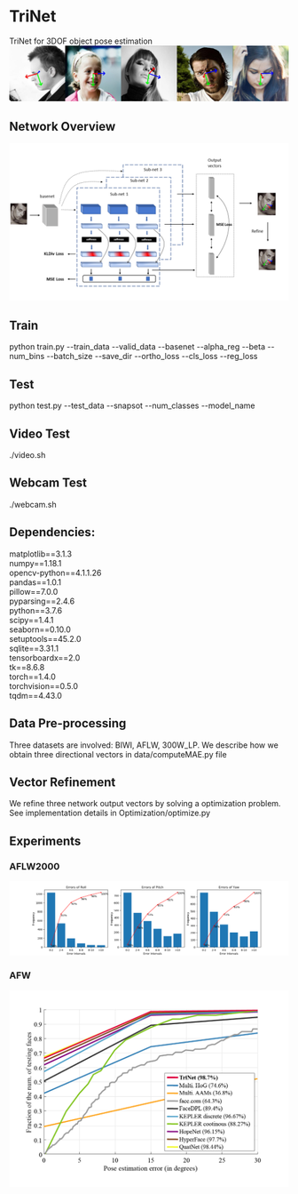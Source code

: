 # TriNet
TriNet for 3DOF object pose estimation
<img src="https://github.com/chuzcjoe/TriNet/raw/master/imgs/demo.jpg" width="600">

## Network Overview
![image](https://github.com/chuzcjoe/TriNet/raw/master/imgs/NN.png)

## Train
python train.py --train_data --valid_data --basenet --alpha_reg --beta --num_bins --batch_size --save_dir --ortho_loss --cls_loss --reg_loss

## Test
python test.py --test_data --snapsot --num_classes --model_name 

## Video Test
./video.sh

## Webcam Test
./webcam.sh

## Dependencies:
matplotlib==3.1.3                    
numpy==1.18.1                   
opencv-python==4.1.1.26                 
pandas==1.0.1                    
pillow==7.0.0                    
pyparsing==2.4.6                   
python==3.7.6                
scipy==1.4.1                    
seaborn==0.10.0                   
setuptools==45.2.0                   
sqlite==3.31.1                
tensorboardx==2.0                      
tk==8.6.8                 
torch==1.4.0                    
torchvision==0.5.0                    
tqdm==4.43.0             

## Data Pre-processing

Three datasets are involved: BIWI, AFLW, 300W_LP. We describe how we obtain three directional vectors in data/computeMAE.py file

## Vector Refinement

We refine three network output vectors by solving a optimization problem. See implementation details in Optimization/optimize.py

## Experiments

### AFLW2000
![image](https://github.com/chuzcjoe/TriNet/raw/master/imgs/Euler%20Angles%20Errors.png)
### AFW
![image](https://github.com/chuzcjoe/TriNet/raw/master/imgs/AFW.png)
